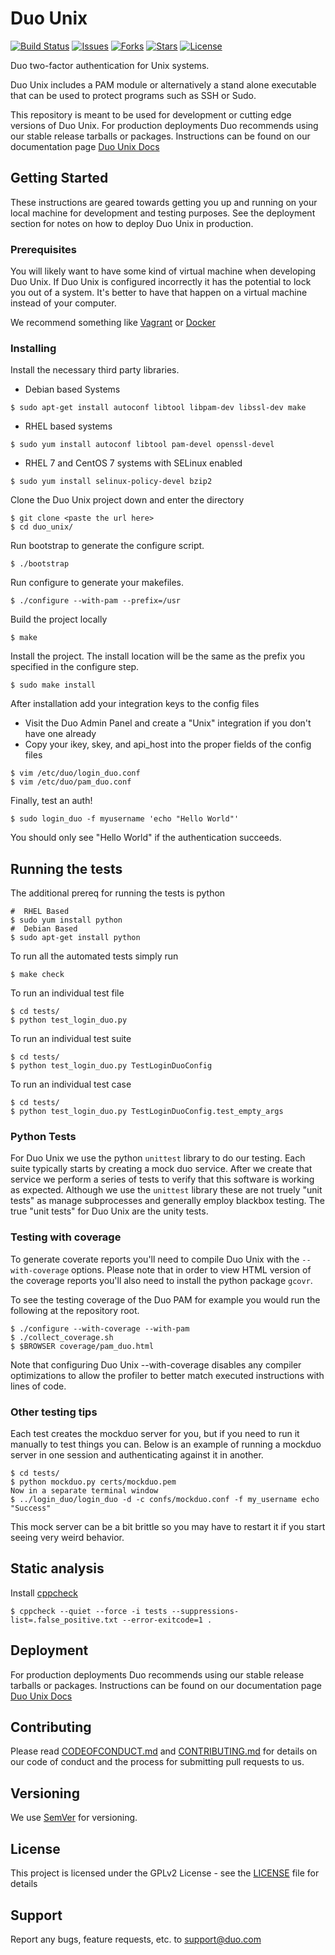 Duo Unix
===
[![Build Status](https://travis-ci.org/duosecurity/duo_unix.svg?branch=master)](https://travis-ci.org/duosecurity/duo_unix)
[![Issues](https://img.shields.io/github/issues/duosecurity/duo_unix)](https://github.com/duosecurity/duo_unix/issues)
[![Forks](https://img.shields.io/github/forks/duosecurity/duo_unix)](https://github.com/duosecurity/duo_unix/network/members)
[![Stars](https://img.shields.io/github/stars/duosecurity/duo_unix)](https://github.com/duosecurity/duo_unix/stargazers)
[![License](https://img.shields.io/badge/License-View%20License-orange)](https://github.com/duosecurity/duo_unix/blob/master/LICENSE)

Duo two-factor authentication for Unix systems.

Duo Unix includes a PAM module or alternatively a stand alone executable that can be used to protect programs such as SSH or Sudo.

This repository is meant to be used for development or cutting edge versions of Duo Unix.
For production deployments Duo recommends using our stable release tarballs or packages. Instructions can be found on our documentation page [Duo Unix Docs](https://duo.com/docs/duounix)


## Getting Started

These instructions are geared towards getting you up and running on your local machine for development and testing purposes.
See the deployment section for notes on how to deploy Duo Unix in production.

### Prerequisites

You will likely want to have some kind of virtual machine when developing Duo Unix. If Duo Unix is configured incorrectly it has the potential to lock you out of a system. It's better to have that happen on a virtual machine instead of your computer.

We recommend something like [Vagrant](https://www.vagrantup.com/) or [Docker](https://www.docker.com/)

### Installing

Install the necessary third party libraries.

- Debian based Systems
```
$ sudo apt-get install autoconf libtool libpam-dev libssl-dev make
```

- RHEL based systems
```
$ sudo yum install autoconf libtool pam-devel openssl-devel
```

- RHEL 7 and CentOS 7 systems with SELinux enabled
```
$ sudo yum install selinux-policy-devel bzip2
```

Clone the Duo Unix project down and enter the directory
```
$ git clone <paste the url here>
$ cd duo_unix/
```

Run bootstrap to generate the configure script.
```
$ ./bootstrap
```

Run configure to generate your makefiles.
```
$ ./configure --with-pam --prefix=/usr
```

Build the project locally
```
$ make
```

Install the project. The install location will be the same as the prefix you specified in the configure step.
```
$ sudo make install
```

After installation add your integration keys to the config files
- Visit the Duo Admin Panel and create a "Unix" integration if you don't have one already
- Copy your ikey, skey, and api_host into the proper fields of the config files
```
$ vim /etc/duo/login_duo.conf
$ vim /etc/duo/pam_duo.conf
```

Finally, test an auth!
```
$ sudo login_duo -f myusername 'echo "Hello World"'
```
You should only see "Hello World" if the authentication succeeds.

## Running the tests

The additional prereq for running the tests is python
```
#  RHEL Based
$ sudo yum install python
#  Debian Based
$ sudo apt-get install python
```

To run all the automated tests simply run
```
$ make check
```
To run an individual test file
```
$ cd tests/
$ python test_login_duo.py
```
To run an individual test suite
```
$ cd tests/
$ python test_login_duo.py TestLoginDuoConfig
```
To run an individual test case
```
$ cd tests/
$ python test_login_duo.py TestLoginDuoConfig.test_empty_args
```

### Python Tests

For Duo Unix we use the python `unittest` library to do our testing. Each suite
typically starts by creating a mock duo service. After we create that service
we perform a series of tests to verify that this software is working as
expected. Although we use the `unittest` library these are not truely "unit tests"
as manage subprocesses and generally employ blackbox testing. The true "unit tests"
for Duo Unix are the unity tests.

### Testing with coverage
To generate coverate reports you'll need to compile Duo Unix with the `--with-coverage` options.
Please note that in order to view HTML version of the coverage reports you'll also need to
install the python package `gcovr`.

To see the testing coverage of the Duo PAM for example you would run the following at the
repository root.
```
$ ./configure --with-coverage --with-pam
$ ./collect_coverage.sh
$ $BROWSER coverage/pam_duo.html
```
Note that configuring Duo Unix --with-coverage disables any compiler optimizations
to allow the profiler to better match executed instructions with lines of code.

### Other testing tips

Each test creates the mockduo server for you, but if you need to run it manually to test things you can.
Below is an example of running a mockduo server in one session and authenticating against it in another.
```
$ cd tests/
$ python mockduo.py certs/mockduo.pem
Now in a separate terminal window
$ ../login_duo/login_duo -d -c confs/mockduo.conf -f my_username echo "Success"
```
This mock server can be a bit brittle so you may have to restart it if you start seeing very weird behavior.

## Static analysis

Install [cppcheck](http://cppcheck.sourceforge.net/)

```
$ cppcheck --quiet --force -i tests --suppressions-list=.false_positive.txt --error-exitcode=1 .
```

## Deployment

For production deployments Duo recommends using our stable release tarballs or packages. Instructions can be found on our documentation page [Duo Unix Docs](https://duo.com/docs/duounix)

## Contributing

Please read [CODEOFCONDUCT.md](CODEOFCONDUCT.md) and [CONTRIBUTING.md](CONTRIBUTING.md) for details on our code of conduct and the process for submitting pull requests to us.

## Versioning

We use [SemVer](http://semver.org/) for versioning.

## License

This project is licensed under the GPLv2 License - see the [LICENSE](LICENSE) file for details

## Support

Report any bugs, feature requests, etc. to support@duo.com
